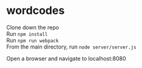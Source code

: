 # wordcodes

Clone down the repo\
Run ```npm install```\
Run ```npm run webpack```\
From the main directory, run ```node server/server.js```

Open a browser and navigate to localhost:8080
